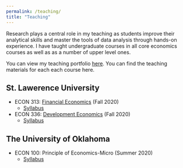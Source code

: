 ```yaml
---
permalink: /teaching/
title: "Teaching"
---
```


Research plays a central role in my teaching as students improve their
analytical skills and master the tools of data analysis through hands-on
experience. I have taught undergraduate courses in all core economics courses as well as as a number of upper level ones. 


You can view my teaching portfolio [here](/files/pdf/teaching/Portfolio.pdf).
You can find the teaching materials for each each course here.

## St. Lawerence University
- ECON 313: [Financial Economics](/teaching/financial_economics/) (Fall 2020)
    - [Syllabus](/files/ECON313_1_Syllabus.pdf)
- ECON 336: [Development Economics](/teaching/economic_development/) (Fall 2020)
    - [Syllabus](/files/ECON336_Syllabus.pdf)

## The University of Oklahoma
- ECON 100: Principle of Economics-Micro (Summer 2020)
    - [Syllabus](https://github.com/amirtayebi/amirtayebi.github.io/blob/master/files/ECON336_Syllabus.pdf)

